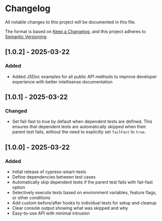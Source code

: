 # Changelog

All notable changes to this project will be documented in this file.

The format is based on [Keep a Changelog](https://keepachangelog.com/en/1.0.0/),
and this project adheres to [Semantic Versioning](https://semver.org/spec/v2.0.0.html).

## [1.0.2] - 2025-03-22

### Added
- Added JSDoc examples for all public API methods to improve developer experience with better intellisense documentation

## [1.0.1] - 2025-03-22

### Changed
- Set fail-fast to true by default when dependent tests are defined. This ensures that dependent tests are automatically skipped when their parent test fails, without the need to explicitly set `failFast` to `true`.

## [1.0.0] - 2025-03-22

### Added
- Initial release of cypress-smart-tests
- Define dependencies between test cases
- Automatically skip dependent tests if the parent test fails with fail-fast option
- Selectively execute tests based on environment variables, feature flags, or other conditions
- Add custom before/after hooks to individual tests for setup and cleanup
- Clear console output showing what was skipped and why
- Easy-to-use API with minimal intrusion
